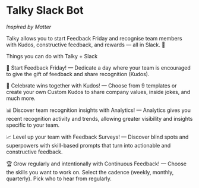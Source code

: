 # Talky Slack Bot
_Inspired by Matter_

Talky allows you to start Feedback Friday and recognise team members with Kudos, constructive feedback, and rewards — all in Slack. 💜

Things you can do with Talky + Slack

🎉 Start Feedback Friday! — Dedicate a day where your team is encouraged to give the gift of feedback and share recognition (Kudos).

🙌 Celebrate wins together with Kudos! — Choose from 9 templates or create your own Custom Kudos to share company values, inside jokes, and much more.

📊 Discover team recognition insights with Analytics! — Analytics gives you recent recognition activity and trends, allowing greater visibility and insights specific to your team.

📈 Level up your team with Feedback Surveys! — Discover blind spots and superpowers with skill-based prompts that turn into actionable and constructive feedback.

🏆 Grow regularly and intentionally with Continuous Feedback! — Choose the skills you want to work on. Select the cadence (weekly, monthly, quarterly). Pick who to hear from regularly.